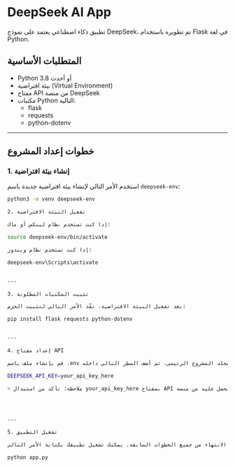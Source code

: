 

# DeepSeek AI App

تطبيق ذكاء اصطناعي يعتمد على نموذج DeepSeek، تم تطويره باستخدام Flask في لغة Python.

## المتطلبات الأساسية

- Python 3.8 أو أحدث
- بيئة افتراضية (Virtual Environment)
- مفتاح API من منصة DeepSeek
- مكتبات Python التالية:
  - flask
  - requests
  - python-dotenv

---

## خطوات إعداد المشروع

### 1. إنشاء بيئة افتراضية

استخدم الأمر التالي لإنشاء بيئة افتراضية جديدة باسم `deepseek-env`:

```bash
python3 -m venv deepseek-env

2. تفعيل البيئة الافتراضية

إذا كنت تستخدم نظام لينكس أو ماك:

source deepseek-env/bin/activate

إذا كنت تستخدم نظام ويندوز:

deepseek-env\Scripts\activate


---

3. تثبيت المكتبات المطلوبة

بعد تفعيل البيئة الافتراضية، نفّذ الأمر التالي لتثبيت الحزم:

pip install flask requests python-dotenv


---

4. إعداد مفتاح API

قم بإنشاء ملف باسم .env في مجلد المشروع الرئيسي، ثم أضف السطر التالي داخله:

DEEPSEEK_API_KEY=your_api_key_here

> ملاحظة: تأكد من استبدال your_api_key_here بمفتاح API الحقيقي الذي تحصل عليه من منصة DeepSeek.




---

5. تشغيل التطبيق

بعد الانتهاء من جميع الخطوات السابقة، يمكنك تشغيل تطبيقك بكتابة الأمر التالي:

python app.py

